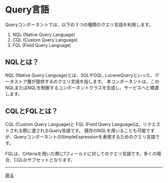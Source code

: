 # Query言語

Queryコンポーネントでは、以下の３つの種類のクエリ言語を利用します。

  1. NQL (Native Query Language) 
  2. CQL (Custom Query Language)
  3. FQL (Field Query Language)
  
  
## NQLとは？

NQL (Native Query Language)とは、SQLやDQL, LuceneQueryといった、データストア層が提供するのクエリ言語を指します。
本コンポーネントは、このNQLまたはNQLを制御するコンポーネントクラスを生成し、サービスへと橋渡します。

## CQLとFQLとは？

CQL (Custom Query Language)と FQL (Field Query Language)は、リクエストされる際に渡されるQuery言語です。
既存のNQLを用いることも可能ですが、QueryコンポーネントのSimpleExpressionを表現するためのクエリ言語です。


FQLは、Criteriaを用いた際に1フィールドに対してのクエリ言語です。多くの場合、CQLのサブセットとなります。


----

[戻る](./index.md)